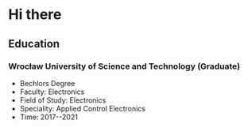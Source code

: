 # Hi there

## Education
### Wrocław University of Science and Technology (Graduate)
* Bechlors Degree
* Faculty: Electronics
* Field of Study: Electronics
* Speciality: Applied Control Electronics
* Time: 2017--2021
